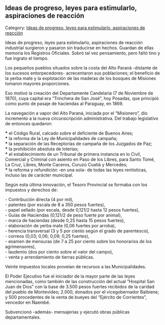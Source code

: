 ## Ideas de progreso, leyes para estimularlo, aspiraciones de reacción

Category: [Ideas de progreso, leyes para estimularlo, aspiraciones de reacción](http://descubrircorrientes.com.ar/2012/index.php/3514-corrientes-en-la-familia-argentina-1870-a-la-actualidad/hegemonia-antimitrista-en-la-politica-correntina-1869-1877/la-batalla-de-naembe/fallecimiento-de-igarzabal-horas-de-luto-en-la-capital/ideas-de-progreso-leyes-para-estimularlo-aspiraciones-de-reaccion)

Ideas de progreso, leyes para estimularlo, aspiraciones de reacción industrial surgieron y pasaron sin traducirse en hechos. Guardan de ellas memoria los Registros Oficiales. Sobró tal vez pensamiento, pero faltó tino y fue ingrato el tiempo.

Los pequeños pueblos situados sobre la costa del Alto Paraná -distante de los sucesos entorpecedores- acrecentaron sus poblaciones; el beneficio de la yerba mate y la explotación de las maderas de los bosques de Misiones tomaron mayores proporciones.

Eso motivó la creación del Departamente Candelaria (7 de Noviembre de 1870), cuya capital era “Trinchera de San José”, hoy Posadas, que principió como punto de pasaje de haciendas al Paraguay, en 1869.

La navegación a vapor del Alto Paraná, iniciada por el “Misionero”, dio incremento a la nueva circunscripción administrativa. Del trabajo legislativo de entonces quedaron:

**\*** el Código Rural, calcado sobre el deficiente de Buenos Aires;  
**\*** la reforma de la Ley de Municipalidades de campaña;  
**\*** la separación de las Receptorías de campaña de los Juzgados de Paz;  
**\*** la prohibición absoluta de loterías;  
**\*** el establecimiento de un Tribunal de primera instancia en lo Civil, Comercial y Criminal con asiento en Paso de los Libres, para Santo Tomé, La Cruz, Libres, Monte Caceros, Curuzú Cuatiá y Mercedes;  
**\*** la reforma y refundición -en una sola- de todas las leyes rentísticas, incluso las de carácter municipal.

Según esta última innovación, el Tesoro Provincial se formaba con los impuestos y derechos de:

\- Contribución directa (4 por mil),  
\- patentes (por escala de 8 a 350 pesos fuertes),  
\- papel sellado (por escala, desde 0,121/2 hasta 12 pesos fuertes),  
\- Guías de Haciendas (0,121/2 de peso fuerte por animal),  
\- marca de haciendas (desde 0,25 hasta 15 pesos fuertes),  
\- elaboración de yerba mate (0,06 fuertes por arroba),  
\- herencia transversal (3 y 5 por ciento según el grado de parentesco),  
\- correos (0,03; 0,06; 0,09; 0,25 fuertes),  
\- examen de mensuras (de 7 a 25 por ciento sobre los honorarios de los agrimensores),  
\- laudemio (dos por ciento sobre el valor del campo),  
\- venta y arrendamiento de tierras públicas.

Veinte impuestos locales proveían de recursos a las Municipalidades.

El Poder Ejecutivo fue el iniciador de la mayor parte de las leyes mencionadas, como también de las construcción del actual “Hospital San Juan de Dios” con la base de 3.500 pesos fuertes recibidos de la caridad del pueblo de Montevideo; 2.000, donados por el vicegobernador Baibiene; y 500 procedentes de la venta de bueyes del “Ejército de Corrientes”, vencedor en Ñaembé.

Subvencionó -además- mensajerías y ejecutó obras públicas departamentales.